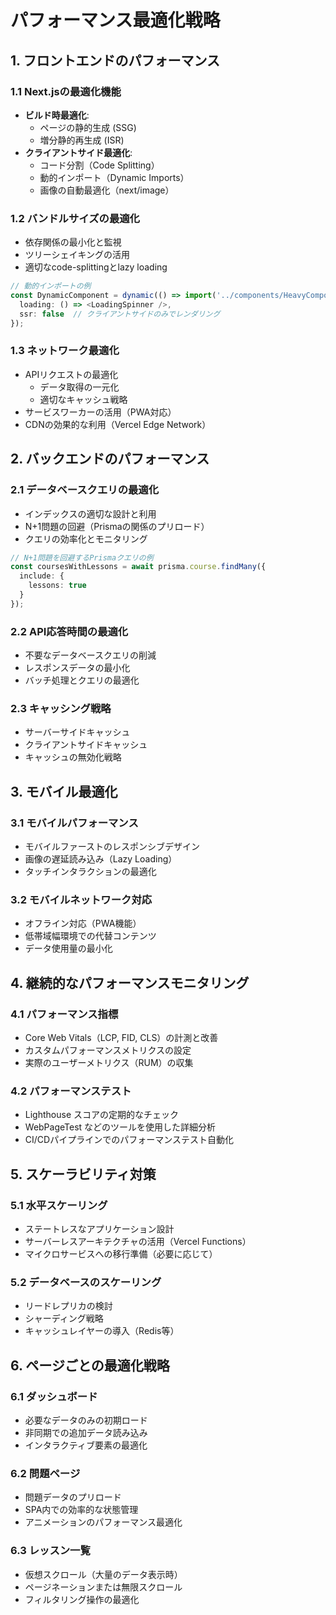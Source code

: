 # パフォーマンス最適化戦略

## 1. フロントエンドのパフォーマンス

### 1.1 Next.jsの最適化機能
- **ビルド時最適化**:
  - ページの静的生成 (SSG)
  - 増分静的再生成 (ISR)
- **クライアントサイド最適化**:
  - コード分割（Code Splitting）
  - 動的インポート（Dynamic Imports）
  - 画像の自動最適化（next/image）

### 1.2 バンドルサイズの最適化
- 依存関係の最小化と監視
- ツリーシェイキングの活用
- 適切なcode-splittingとlazy loading

```typescript
// 動的インポートの例
const DynamicComponent = dynamic(() => import('../components/HeavyComponent'), {
  loading: () => <LoadingSpinner />,
  ssr: false  // クライアントサイドのみでレンダリング
});
```

### 1.3 ネットワーク最適化
- APIリクエストの最適化
  - データ取得の一元化
  - 適切なキャッシュ戦略
- サービスワーカーの活用（PWA対応）
- CDNの効果的な利用（Vercel Edge Network）

## 2. バックエンドのパフォーマンス

### 2.1 データベースクエリの最適化
- インデックスの適切な設計と利用
- N+1問題の回避（Prismaの関係のプリロード）
- クエリの効率化とモニタリング

```typescript
// N+1問題を回避するPrismaクエリの例
const coursesWithLessons = await prisma.course.findMany({
  include: {
    lessons: true
  }
});
```

### 2.2 API応答時間の最適化
- 不要なデータベースクエリの削減
- レスポンスデータの最小化
- バッチ処理とクエリの最適化

### 2.3 キャッシング戦略
- サーバーサイドキャッシュ
- クライアントサイドキャッシュ
- キャッシュの無効化戦略

## 3. モバイル最適化

### 3.1 モバイルパフォーマンス
- モバイルファーストのレスポンシブデザイン
- 画像の遅延読み込み（Lazy Loading）
- タッチインタラクションの最適化

### 3.2 モバイルネットワーク対応
- オフライン対応（PWA機能）
- 低帯域幅環境での代替コンテンツ
- データ使用量の最小化

## 4. 継続的なパフォーマンスモニタリング

### 4.1 パフォーマンス指標
- Core Web Vitals（LCP, FID, CLS）の計測と改善
- カスタムパフォーマンスメトリクスの設定
- 実際のユーザーメトリクス（RUM）の収集

### 4.2 パフォーマンステスト
- Lighthouse スコアの定期的なチェック
- WebPageTest などのツールを使用した詳細分析
- CI/CDパイプラインでのパフォーマンステスト自動化

## 5. スケーラビリティ対策

### 5.1 水平スケーリング
- ステートレスなアプリケーション設計
- サーバーレスアーキテクチャの活用（Vercel Functions）
- マイクロサービスへの移行準備（必要に応じて）

### 5.2 データベースのスケーリング
- リードレプリカの検討
- シャーディング戦略
- キャッシュレイヤーの導入（Redis等）

## 6. ページごとの最適化戦略

### 6.1 ダッシュボード
- 必要なデータのみの初期ロード
- 非同期での追加データ読み込み
- インタラクティブ要素の最適化

### 6.2 問題ページ
- 問題データのプリロード
- SPA内での効率的な状態管理
- アニメーションのパフォーマンス最適化

### 6.3 レッスン一覧
- 仮想スクロール（大量のデータ表示時）
- ページネーションまたは無限スクロール
- フィルタリング操作の最適化
